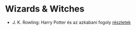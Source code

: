 # Wizards & Witches

- J. K. Rowling: Harry Potter és az azkabani fogoly [részletek](_details/J.%20K.%20Rowling.md#id_20)